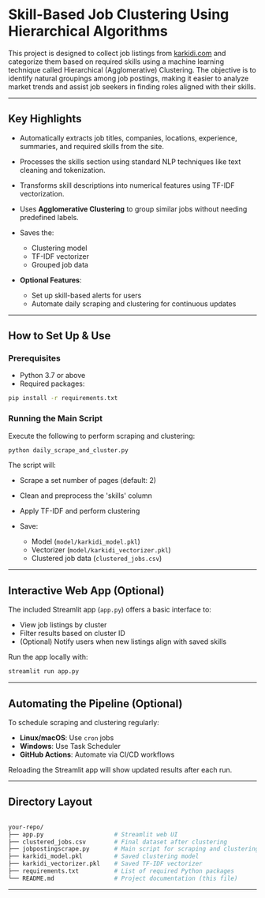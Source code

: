 # Skill-Based Job Clustering Using Hierarchical Algorithms

This project is designed to collect job listings from [karkidi.com](https://www.karkidi.com) and categorize them based on required skills using a machine learning technique called Hierarchical (Agglomerative) Clustering. The objective is to identify natural groupings among job postings, making it easier to analyze market trends and assist job seekers in finding roles aligned with their skills.

---

##  Key Highlights

* Automatically extracts job titles, companies, locations, experience, summaries, and required skills from the site.
* Processes the skills section using standard NLP techniques like text cleaning and tokenization.
* Transforms skill descriptions into numerical features using TF-IDF vectorization.
* Uses **Agglomerative Clustering** to group similar jobs without needing predefined labels.
* Saves the:

  * Clustering model
  * TF-IDF vectorizer
  * Grouped job data
* **Optional Features**:

  * Set up skill-based alerts for users
  * Automate daily scraping and clustering for continuous updates

---

##  How to Set Up & Use

### Prerequisites

* Python 3.7 or above
* Required packages:

```bash
pip install -r requirements.txt
```

### Running the Main Script

Execute the following to perform scraping and clustering:

```bash
python daily_scrape_and_cluster.py
```

The script will:

* Scrape a set number of pages (default: 2)
* Clean and preprocess the 'skills' column
* Apply TF-IDF and perform clustering
* Save:

  * Model (`model/karkidi_model.pkl`)
  * Vectorizer (`model/karkidi_vectorizer.pkl`)
  * Clustered job data (`clustered_jobs.csv`)

---

##  Interactive Web App (Optional)

The included Streamlit app (`app.py`) offers a basic interface to:

* View job listings by cluster
* Filter results based on cluster ID
* (Optional) Notify users when new listings align with saved skills

Run the app locally with:

```bash
streamlit run app.py
```

---

##  Automating the Pipeline (Optional)

To schedule scraping and clustering regularly:

* **Linux/macOS**: Use `cron` jobs
* **Windows**: Use Task Scheduler
* **GitHub Actions**: Automate via CI/CD workflows

Reloading the Streamlit app will show updated results after each run.

---

##  Directory Layout

```bash

your-repo/
├── app.py                    # Streamlit web UI
├── clustered_jobs.csv        # Final dataset after clustering
├── jobpostingscrape.py       # Main script for scraping and clustering
├── karkidi_model.pkl         # Saved clustering model
├── karkidi_vectorizer.pkl    # Saved TF-IDF vectorizer
├── requirements.txt          # List of required Python packages
└── README.md                 # Project documentation (this file)

```


---
